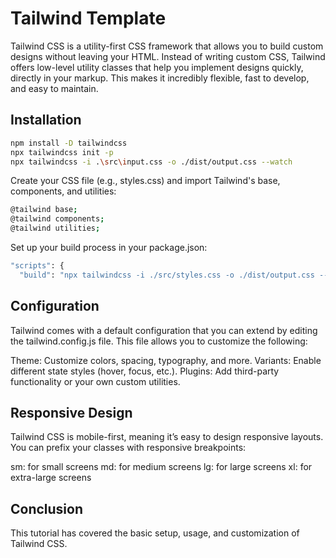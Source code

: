 # Tailwind Template

Tailwind CSS is a utility-first CSS framework that allows you to build custom designs without leaving your HTML. Instead of writing custom CSS, Tailwind offers low-level utility classes that help you implement designs quickly, directly in your markup. This makes it incredibly flexible, fast to develop, and easy to maintain.

## Installation
```bash
npm install -D tailwindcss 
npx tailwindcss init -p    
npx tailwindcss -i .\src\input.css -o ./dist/output.css --watch
```
Create your CSS file (e.g., styles.css) and import Tailwind's base, components, and utilities:

```bash
@tailwind base;
@tailwind components;
@tailwind utilities;
```
Set up your build process in your package.json:

```bash
"scripts": {
  "build": "npx tailwindcss -i ./src/styles.css -o ./dist/output.css --watch"}
```

## Configuration

Tailwind comes with a default configuration that you can extend by editing the tailwind.config.js file. This file allows you to customize the following:

Theme: Customize colors, spacing, typography, and more.
Variants: Enable different state styles (hover, focus, etc.).
Plugins: Add third-party functionality or your own custom utilities.

## Responsive Design
Tailwind CSS is mobile-first, meaning it’s easy to design responsive layouts. You can prefix your classes with responsive breakpoints:

sm: for small screens
md: for medium screens
lg: for large screens
xl: for extra-large screens

## Conclusion
This tutorial has covered the basic setup, usage, and customization of Tailwind CSS. 